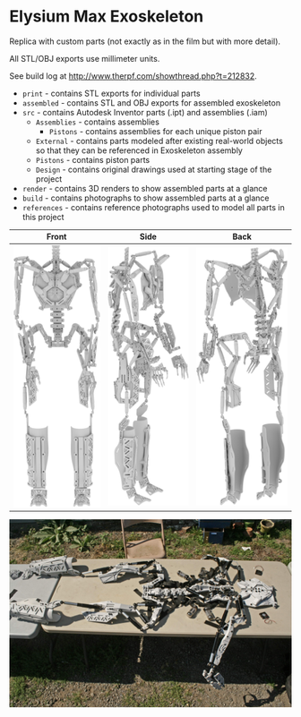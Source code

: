 # Elysium Max Exoskeleton
Replica with custom parts (not exactly as in the film but with more detail).

All STL/OBJ exports use millimeter units.

See build log at http://www.therpf.com/showthread.php?t=212832.

* `print` - contains STL exports for individual parts
* `assembled` - contains STL and OBJ exports for assembled exoskeleton
* `src` - contains Autodesk Inventor parts (.ipt) and assemblies (.iam)
    * `Assemblies` - contains assemblies
        * `Pistons` - contains assemblies for each unique piston pair
    * `External` - contains parts modeled after existing real-world objects so that they can be referenced in Exoskeleton assembly
    * `Pistons` - contains piston parts
    * `Design` - contains original drawings used at starting stage of the project
* `render` - contains 3D renders to show assembled parts at a glance
* `build` - contains photographs to show assembled parts at a glance
* `references` - contains reference photographs used to model all parts in this project

| Front | Side | Back |
|-------|------|------|
|![front](https://github.com/01binary/elysium-max-exoskeleton/raw/master/render/front.png "Front View") | ![side](https://github.com/01binary/elysium-max-exoskeleton/raw/master/render/side.png "Side View") | ![back](https://github.com/01binary/elysium-max-exoskeleton/raw/master/render/back.png "Back View")|

![layout](https://github.com/01binary/elysium-max-exoskeleton/raw/master/build/layout01.jpg "Layout")